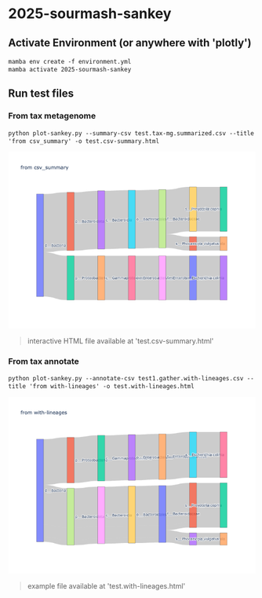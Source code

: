 # 2025-sourmash-sankey


## Activate Environment (or anywhere with 'plotly')

```
mamba env create -f environment.yml
mamba activate 2025-sourmash-sankey
```

## Run test files

### From tax metagenome
```
python plot-sankey.py --summary-csv test.tax-mg.summarized.csv --title 'from csv_summary' -o test.csv-summary.html  
```

![CSV Summary Sankey](test.csv-summary.png)
> interactive HTML file available at 'test.csv-summary.html'

### From tax annotate
```
python plot-sankey.py --annotate-csv test1.gather.with-lineages.csv --title 'from with-lineages' -o test.with-lineages.html
```
![With Lineages Sankey](test.with-lineages.png)
> example file available at 'test.with-lineages.html'
